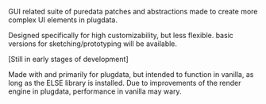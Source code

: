 GUI related suite of puredata patches and abstractions made to create more complex UI elements in plugdata. 

Designed specifically for high customizability, but less flexible. basic versions for sketching/prototyping will be available.

[Still in early stages of development]

Made with and primarily for plugdata, but intended to function in vanilla, as long as the ELSE library is installed. 
Due to improvements of the render engine in plugdata, performance in vanilla may wary. 